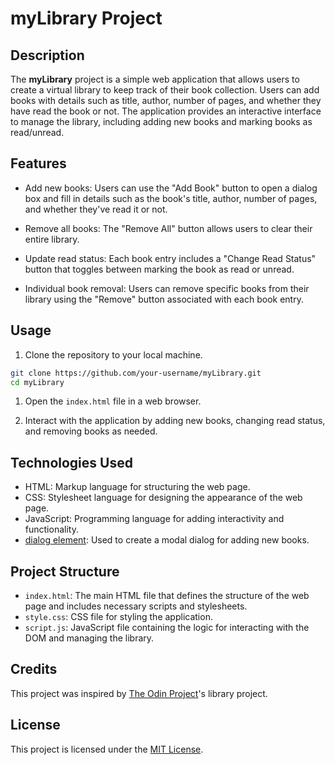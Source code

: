 # myLibrary Project

## Description

The **myLibrary** project is a simple web application that allows users to create a virtual library to keep track of their book collection. Users can add books with details such as title, author, number of pages, and whether they have read the book or not. The application provides an interactive interface to manage the library, including adding new books and marking books as read/unread.

## Features

- Add new books: Users can use the "Add Book" button to open a dialog box and fill in details such as the book's title, author, number of pages, and whether they've read it or not.

- Remove all books: The "Remove All" button allows users to clear their entire library.

- Update read status: Each book entry includes a "Change Read Status" button that toggles between marking the book as read or unread.

- Individual book removal: Users can remove specific books from their library using the "Remove" button associated with each book entry.

## Usage

1. Clone the repository to your local machine.

```bash
git clone https://github.com/your-username/myLibrary.git
cd myLibrary
```

1. Open the `index.html` file in a web browser.

2. Interact with the application by adding new books, changing read status, and removing books as needed.

## Technologies Used

- HTML: Markup language for structuring the web page.
- CSS: Stylesheet language for designing the appearance of the web page.
- JavaScript: Programming language for adding interactivity and functionality.
- [dialog element](https://developer.mozilla.org/en-US/docs/Web/HTML/Element/dialog): Used to create a modal dialog for adding new books.

## Project Structure

- `index.html`: The main HTML file that defines the structure of the web page and includes necessary scripts and stylesheets.
- `style.css`: CSS file for styling the application.
- `script.js`: JavaScript file containing the logic for interacting with the DOM and managing the library.

## Credits

This project was inspired by [The Odin Project](https://www.theodinproject.com/)'s library project.

## License

This project is licensed under the [MIT License](https://opensource.org/license/mit/).
